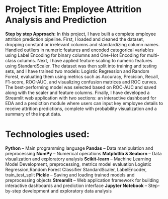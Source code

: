 # Project Title: Employee Attrition Analysis and Prediction


**Step by step Approach:**
In this project, I have built a complete employee attrition prediction pipeline. First, I loaded and cleaned the dataset, dropping constant or irrelevant columns and standardizing column names. Handled outliers in numeric features and encoded categorical variables using Label Encoding for binary columns and One-Hot Encoding for multi-class columns. Next, I have applied feature scaling to numeric features using StandardScaler. The dataset was then split into training and testing sets, and I have trained two models: Logistic Regression and Random Forest, evaluating them using metrics such as Accuracy, Precision, Recall, F1-score, ROC-AUC, and visualizing confusion matrices and ROC curves. The best-performing model was selected based on ROC-AUC and saved along with the scaler and feature columns. Finally, I have developed a Streamlit web application with two sections: an interactive dashboard for EDA and a prediction module where users can input key employee details to receive attrition predictions, complete with probability visualization and a summary of the input data.

# Technologies used:

**Python** – Main programming language
**Pandas** – Data manipulation and preprocessing
**NumPy** – Numerical operations
**Matplotlib & Seaborn** – Data visualization and exploratory analysis
**Scikit-learn** – Machine Learning Model Development, preprocessing, metrics
model evaluation 
Logistic Regression,Random Forest Classifier
StandardScaler, LabelEncoder, train_test_split
**Pickle** – Saving and loading trained models and preprocessing objects
**Streamlit** – Web application framework for building interactive dashboards and prediction interface
**Jupyter Notebook** – Step-by-step development and exploratory data analysis
